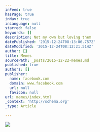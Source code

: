 ```yaml
---
inFeed: true
hasPage: true
inNav: true
inLanguage: null
starred: false
keywords: []
description: Not my own but loving them
datePublished: '2015-12-24T08:13:06.757Z'
dateModified: '2015-12-24T08:12:21.514Z'
author: []
title: Memes
sourcePath: _posts/2015-12-22-memes.md
published: true
authors: []
publisher:
  name: facebook.com
  domain: www.facebook.com
  url: null
  favicon: null
url: memes/index.html
_context: 'http://schema.org'
_type: Article

---
```

![](https://scontent.fdtw1-1.fna.fbcdn.net/hphotos-xpf1/v/t1.0-9/12341301_1052839988083226_4476151057412935546_n.jpg?oh=2da9e478ee046279fb6549174491b402&oe=570FC4A0)